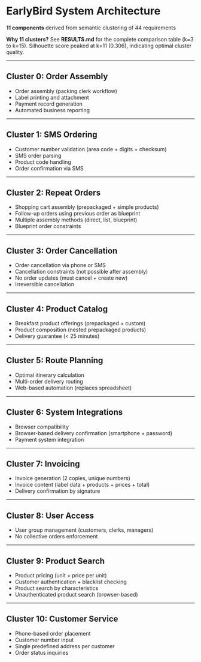 # EarlyBird System Architecture

**11 components** derived from semantic clustering of 44 requirements

**Why 11 clusters?** See **RESULTS.md** for the complete comparison table (k=3 to k=15).
Silhouette score peaked at k=11 (0.306), indicating optimal cluster quality.

---

## Cluster 0: Order Assembly

- Order assembly (packing clerk workflow)
- Label printing and attachment
- Payment record generation
- Automated business reporting

---

## Cluster 1: SMS Ordering

- Customer number validation (area code + digits + checksum)
- SMS order parsing
- Product code handling
- Order confirmation via SMS

---

## Cluster 2: Repeat Orders

- Shopping cart assembly (prepackaged + simple products)
- Follow-up orders using previous order as blueprint
- Multiple assembly methods (direct, list, blueprint)
- Blueprint order constraints

---

## Cluster 3: Order Cancellation

- Order cancellation via phone or SMS
- Cancellation constraints (not possible after assembly)
- No order updates (must cancel + create new)
- Irreversible cancellation

---

## Cluster 4: Product Catalog

- Breakfast product offerings (prepackaged + custom)
- Product composition (nested prepackaged products)
- Delivery guarantee (< 25 minutes)

---

## Cluster 5: Route Planning

- Optimal itinerary calculation
- Multi-order delivery routing
- Web-based automation (replaces spreadsheet)

---

## Cluster 6: System Integrations

- Browser compatibility
- Browser-based delivery confirmation (smartphone + password)
- Payment system integration

---

## Cluster 7: Invoicing

- Invoice generation (2 copies, unique numbers)
- Invoice content (label data + products + prices + total)
- Delivery confirmation by signature

---

## Cluster 8: User Access

- User group management (customers, clerks, managers)
- No collective orders enforcement

---

## Cluster 9: Product Search

- Product pricing (unit + price per unit)
- Customer authentication + blacklist checking
- Product search by characteristics
- Unauthenticated product search (browser-based)

---

## Cluster 10: Customer Service

- Phone-based order placement
- Customer number input
- Single predefined address per customer
- Order status inquiries
